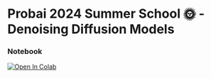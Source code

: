 
# Probai 2024 Summer School 🌞 - Denoising Diffusion Models
### Notebook
[![Open In Colab](https://colab.research.google.com/assets/colab-badge.svg)](https://colab.research.google.com/drive/1JXVNzWPcjv6rG-D5KdJJWIVwf0JPFT7S?usp=sharing)
